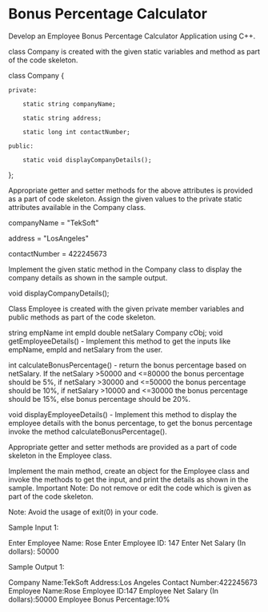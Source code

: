 # Bonus Percentage Calculator

Develop an Employee Bonus Percentage Calculator Application using C++.

class Company is created with the given static variables and method as part of the code skeleton.

class Company
{

    private:

        static string companyName;

        static string address;

        static long int contactNumber;

    public:

        static void displayCompanyDetails();

}; 

Appropriate getter and setter methods for the above attributes is provided as a part of code skeleton. Assign the given values to the private static attributes available in the Company class.

companyName = "TekSoft"

address = "LosAngeles"

contactNumber = 422245673

Implement the given static method in the Company class to display the company details as shown in the sample output.

void displayCompanyDetails();

Class Employee is created with the given private member variables and public methods as part of the code skeleton.

string empName
int empId
double netSalary
Company cObj;
void getEmployeeDetails() - Implement this method to get the inputs like empName, empId and netSalary from the user.

int calculateBonusPercentage() - return the bonus percentage based on netSalary. If the netSalary >50000 and <=80000 the bonus percentage should be 5%, if  netSalary >30000 and <=50000 the bonus percentage should be 10%, if netSalary >10000 and <=30000 the bonus percentage should be 15%, else bonus percentage should be 20%.

void displayEmployeeDetails() - Implement this method to display the employee details with the bonus percentage, to get the bonus percentage invoke the method calculateBonusPercentage().

Appropriate getter and setter methods are provided as a part of code skeleton in the Employee class. 

Implement the main method, create an object for the Employee class and invoke the methods to get the input, and print the details as shown in the sample. 
Important Note: Do not remove or edit the code which is given as part of the code skeleton.

Note: Avoid the usage of exit(0) in your code.  

Sample Input 1:

Enter Employee Name:
Rose
Enter Employee ID:
147
Enter Net Salary (In dollars):
50000

Sample Output 1:

Company Name:TekSoft
Address:Los Angeles
Contact Number:422245673
Employee Name:Rose
Employee ID:147
Employee Net Salary (In dollars):50000
Employee Bonus Percentage:10%

